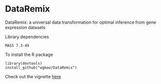 # DataRemix
DataRemix: a universal data transformation for optimal inference from gene expression datasets


Library dependencies

```
MASS 7.3-49
```

To install the R package
```
library(devtools)
install_github("wgmao/DataRemix")
```

Check out the vignette [here](vignettes/vignette.pdf)

